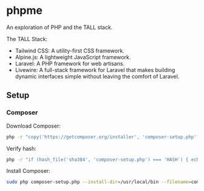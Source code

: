 # phpme
An exploration of PHP and the TALL stack. 

The TALL Stack:
* Tailwind CSS: A utility-first CSS framework.
* Alpine.js: A lightweight JavaScript framework.
* Laravel: A PHP framework for web artisans.
* Livewire: A full-stack framework for Laravel that makes building dynamic interfaces simple without leaving the comfort of Laravel.


## Setup

### Composer

Download Composer:

```sh
php -r "copy('https://getcomposer.org/installer', 'composer-setup.php');"
```

Verify hash:

```sh
php -r "if (hash_file('sha384', 'composer-setup.php') === 'HASH') { echo 'Installer verified'; } else { echo 'Installer corrupt'; unlink('composer-setup.php'); } echo PHP_EOL;"
```

Install Composer:

```sh
sudo php composer-setup.php --install-dir=/usr/local/bin --filename=composer
```
